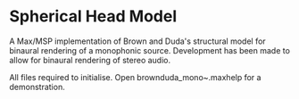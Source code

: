 # Spherical Head Model

A Max/MSP implementation of Brown and Duda's structural model for binaural rendering of a monophonic source. Development has been made to allow for binaural rendering of stereo audio.

All files required to initialise. Open brownduda_mono~.maxhelp for a demonstration.
